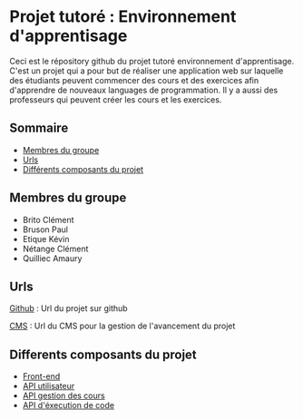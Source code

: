 # Projet tutoré : Environnement d'apprentisage

Ceci est le répository github du projet tutoré environnement d'apprentisage. C'est un projet qui a pour but de réaliser une application web sur laquelle des étudiants peuvent commencer des cours et des exercices afin d'apprendre de nouveaux languages de programmation. Il y a aussi des professeurs qui peuvent créer les cours et les exercices.

## Sommaire

- [Membres du groupe](#membres-du-groupe)
- [Urls](#urls)
- [Différents composants du projet](#differents-composants-du-projet)

## Membres du groupe
- Brito Clément
- Bruson Paul
- Etique Kévin
- Nétange Clément
- Quilliec Amaury

## Urls
[Github](https://github.com/EtiqueKevin/projet-tutore) : Url du projet sur github

[CMS](https://grav.paul-bruson.fr/) : Url du CMS pour la gestion de l'avancement du projet

## Differents composants du projet

- [Front-end](front-end/README.md)
- [API utilisateur](api-utilisateur/README.md)
- [API gestion des cours](api-cours/README.md)
- [API d'éxecution de code](api-execution/README.md)
